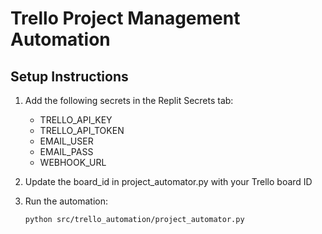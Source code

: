 
# Trello Project Management Automation

## Setup Instructions

1. Add the following secrets in the Replit Secrets tab:
   - TRELLO_API_KEY
   - TRELLO_API_TOKEN
   - EMAIL_USER
   - EMAIL_PASS
   - WEBHOOK_URL

2. Update the board_id in project_automator.py with your Trello board ID

3. Run the automation:
   ```bash
   python src/trello_automation/project_automator.py
   ```
